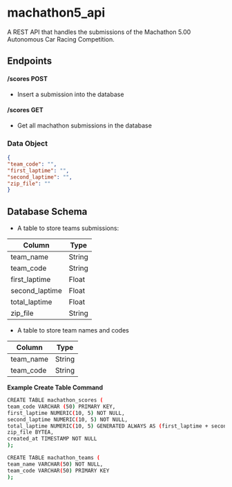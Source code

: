 # machathon5_api
A REST API that handles the submissions of the Machathon 5.00 Autonomous Car Racing Competition.


## Endpoints
#### /scores POST
- Insert a submission into the database
#### /scores GET
- Get all machathon submissions in the database

### Data Object

```json
{
"team_code": "",
"first_laptime": "",
"second_laptime": "",
"zip_file": ""
}
```

## Database Schema
- A table to store teams submissions:

| Column | Type |
|----|----|
| team_name  | String |
| team_code | String |
| first_laptime | Float |
| second_laptime | Float |
| total_laptime| Float |
| zip_file | String |


- A table to store team names and codes

| Column | Type |
|-----|-----|
|team_name | String |
|team_code | String |

**Example Create Table Command**
```bash
CREATE TABLE machathon_scores (
team_code VARCHAR (50) PRIMARY KEY,
first_laptime NUMERIC(10, 5) NOT NULL,
second_laptime NUMERIC(10, 5) NOT NULL,
total_laptime NUMERIC(10, 5) GENERATED ALWAYS AS (first_laptime + second_laptime) STORED,
zip_file BYTEA,
created_at TIMESTAMP NOT NULL
);

CREATE TABLE machathon_teams (
team_name VARCHAR(50) NOT NULL,
team_code VARCHAR(50) PRIMARY KEY
);
```
